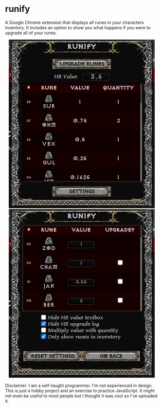 # runify
A Google Chrome extension that displays all runes in your characters inventory. It includes an option to show you what happens if you were to upgrade all of your runes.

<p align="center">
  <img src="images/pod_screenshot1.png"><img src="images/pod_screenshot2.png">
</p>

Disclaimer: I am a self-taught programmer. I'm not experienced in design. This is just a hobby project and an exercise to practice JavaScript. It might not even be useful to most people but I thought it was cool so I've uploaded it.

